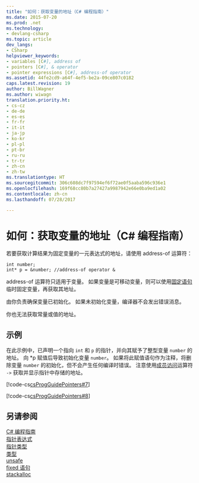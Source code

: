 ```yaml
---
title: "如何：获取变量的地址（C# 编程指南）"
ms.date: 2015-07-20
ms.prod: .net
ms.technology:
- devlang-csharp
ms.topic: article
dev_langs:
- CSharp
helpviewer_keywords:
- variables [C#], address of
- pointers [C#], & operator
- pointer expressions [C#], address-of operator
ms.assetid: 44fe2cd9-a64f-4ef5-be2a-09ce807c0182
caps.latest.revision: 19
author: BillWagner
ms.author: wiwagn
translation.priority.ht:
- cs-cz
- de-de
- es-es
- fr-fr
- it-it
- ja-jp
- ko-kr
- pl-pl
- pt-br
- ru-ru
- tr-tr
- zh-cn
- zh-tw
ms.translationtype: HT
ms.sourcegitcommit: 306c608dc7f97594ef6f72ae0f5aaba596c936e1
ms.openlocfilehash: 169f68cc80b7a27427a9987942e66e0ba9ed1a02
ms.contentlocale: zh-cn
ms.lasthandoff: 07/28/2017

---
```

# <a name="how-to-obtain-the-address-of-a-variable-c-programming-guide"></a>如何：获取变量的地址（C# 编程指南）
若要获取计算结果为固定变量的一元表达式的地址，请使用 address-of 运算符：  
  
```  
int number;  
int* p = &number; //address-of operator &  
```  
  
 address-of 运算符只适用于变量。 如果变量是可移动变量，则可以使用[固定语句](../../../csharp/language-reference/keywords/fixed-statement.md)临时固定变量，再获取其地址。  
  
 由你负责确保变量已初始化。 如果未初始化变量，编译器不会发出错误消息。  
  
 你也无法获取常量或值的地址。  
  
## <a name="example"></a>示例  
 在此示例中，已声明一个指向 `int` 和 `p` 的指针，并向其赋予了整型变量 `number` 的地址。 向 *p 赋值后导致初始化变量 `number`。 如果将此赋值语句作为注释，将删除变量 `number` 的初始化，但不会产生任何编译时错误。 注意使用[成员访问](../../../csharp/programming-guide/unsafe-code-pointers/how-to-access-a-member-with-a-pointer.md)运算符 `->` 获取并显示指针中存储的地址。  
  
 [!code-cs[csProgGuidePointers#7](../../../csharp/programming-guide/unsafe-code-pointers/codesnippet/CSharp/how-to-obtain-the-address-of-a-variable_1.cs)]  
  
 [!code-cs[csProgGuidePointers#8](../../../csharp/programming-guide/unsafe-code-pointers/codesnippet/CSharp/how-to-obtain-the-address-of-a-variable_2.cs)]  
  
## <a name="see-also"></a>另请参阅  
 [C# 编程指南](../../../csharp/programming-guide/index.md)   
 [指针表达式](../../../csharp/programming-guide/unsafe-code-pointers/pointer-expressions.md)   
 [指针类型](../../../csharp/programming-guide/unsafe-code-pointers/pointer-types.md)   
 [类型](../../../csharp/language-reference/keywords/types.md)   
 [unsafe](../../../csharp/language-reference/keywords/unsafe.md)   
 [fixed 语句](../../../csharp/language-reference/keywords/fixed-statement.md)   
 [stackalloc](../../../csharp/language-reference/keywords/stackalloc.md)

